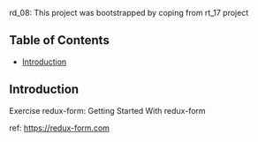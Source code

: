 rd_08: This project was bootstrapped by coping from rt_17 project

## Table of Contents

- [Introduction](#Introduction)


## Introduction

Exercise redux-form: Getting Started With redux-form

ref: https://redux-form.com




